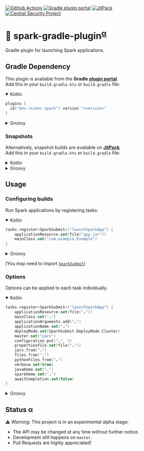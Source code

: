 [![GitHub Actions](https://img.shields.io/github/workflow/status/reimersoftware/spark-gradle-plugin/CI?style=flat-square)](https://github.com/reimersoftware/spark-gradle-plugin/actions?query=workflow%3A"CI")
[![Gradle plugin portal](https://img.shields.io/maven-metadata/v/https/plugins.gradle.org/m2/dev/reimer/spark/dev.reimer.spark.gradle.plugin/maven-metadata.xml.svg?label=gradle&style=flat-square)](https://plugins.gradle.org/plugin/dev.reimer.spark)
[![JitPack](https://img.shields.io/jitpack/v/github/reimersoftware/spark-gradle-plugin?style=flat-square)](https://jitpack.io/#dev.reimer/spark-gradle-plugin)
[![Central Security Project](https://img.shields.io/badge/report-vulnerability-e10e71?style=flat-square)](https://hackerone.com/central-security-project/reports/new)
# 💾 spark-gradle-plugin<sup>[α](#status-α)</sup>

Gradle plugin for launching Spark applications.

## Gradle Dependency

This plugin is available from the **Gradle [plugin portal](https://plugins.gradle.org/plugin/dev.reimer.spark)**.  
Add this in your `build.gradle.kts` or `build.gradle` file:

<details open><summary>Kotlin</summary>

```kotlin
plugins {
  id("dev.reimer.spark") version "<version>"
}
```

</details>

<details><summary>Groovy</summary>

```groovy
plugins {
  id "dev.reimer.spark" version "<version>"
}
```

</details>

### Snapshots
Alternatively, snapshot builds are available on **[JitPack](https://jitpack.io/#dev.reimer/spark-gradle-plugin)**.  
Add this in your `build.gradle.kts` or `build.gradle` file:

<details><summary>Kotlin</summary>

```kotlin
buildscript {
    repositories {
        maven("https://jitpack.io")
    }
    dependencies {
        implementation("dev.reimer:spark-gradle-plugin:<version>")
    }
}
```

</details>

<details><summary>Groovy</summary>

```groovy
buildscript {
    repositories {
        maven { url 'https://jitpack.io' }
    }
    dependencies {
        implementation 'dev.reimer:spark-gradle-plugin:<version>'
    }
}
```

</details>

## Usage

### Configuring builds

Run Spark applications by registering tasks:

<details open><summary>Kotlin</summary>

```kotlin
tasks.register<SparkSubmit>("launchSparkApp") {
    applicationResource.set(file("app.jar"))
    mainClass.set("com.example.Example")
}
```

</details>

<details><summary>Groovy</summary>

```groovy
task launchSparkApp(type: SparkSubmit) {
    applicationResource = file("app.jar")
    mainClass = "com.example.Example"
}
```

</details>

(You may need to import [`SparkSubmit`](src/main/kotlin/dev/reimer/spark/gradle/plugin/SparkSubmit.kt))

### Options

Options can be applied to each task individually.

<details open><summary>Kotlin</summary>

```kotlin
tasks.register<SparkSubmit>("launchSparkApp") {
    applicationResource.set(file("…"))
    mainClass.set("…")
    applicationArguments.add("…")
    applicationName.set("…")
    deployMode.set(SparkSubmit.DeployMode.Cluster)
    master.set("yarn")
    configuration.put("…", 3)
    propertiesFile.set(file("…"))
    jars.from("…")
    files.from("…")
    pythonFiles.from("…")
    verbose.set(true)
    javaHome.set("…")
    sparkHome.set("…")
    awaitCompletion.set(false)
}
```

</details>

<details><summary>Groovy</summary>

```groovy
task launchSparkApp(type: SparkSubmit) {
    applicationResource = file("…")
    mainClass = "…"
    applicationArguments.add("…")
    applicationName = "…"
    deployMode = SparkSubmit.DeployMode.Cluster
    master = "yarn"
    configuration["…"] = 3
    propertiesFile = file("…")
    jars.from("…")
    files.from("…")
    pythonFiles.from("…")
    verbose = true
    javaHome = "…"
    sparkHome = "…"
    awaitCompletion = false
}
```

</details>

## Status α

⚠️ _Warning:_ This project is in an experimental alpha stage:
- The API may be changed at any time without further notice.
- Development still happens on `master`.
- Pull Requests are highly appreciated!